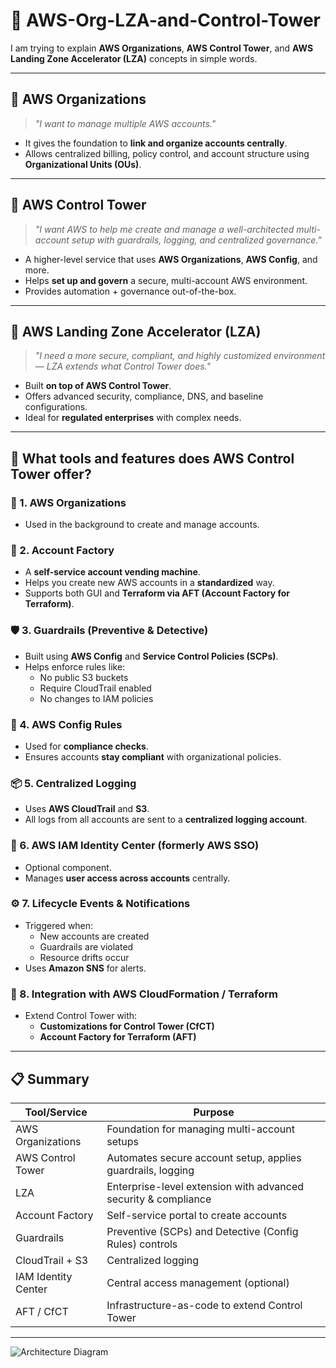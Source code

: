 # 🏢 AWS-Org-LZA-and-Control-Tower

I am trying to explain **AWS Organizations**, **AWS Control Tower**, and **AWS Landing Zone Accelerator (LZA)** concepts in simple words.

---

## 🏢 AWS Organizations

> _"I want to manage multiple AWS accounts."_  

- It gives the foundation to **link and organize accounts centrally**.
- Allows centralized billing, policy control, and account structure using **Organizational Units (OUs)**.

---

## 🛫 AWS Control Tower

> _"I want AWS to help me create and manage a well-architected multi-account setup with guardrails, logging, and centralized governance."_  

- A higher-level service that uses **AWS Organizations**, **AWS Config**, and more.
- Helps **set up and govern** a secure, multi-account AWS environment.
- Provides automation + governance out-of-the-box.

---

## 🚀 AWS Landing Zone Accelerator (LZA)

> _"I need a more secure, compliant, and highly customized environment — LZA extends what Control Tower does."_  

- Built **on top of AWS Control Tower**.
- Offers advanced security, compliance, DNS, and baseline configurations.
- Ideal for **regulated enterprises** with complex needs.

---

## 🧰 What tools and features does AWS Control Tower offer?

### 🧱 1. AWS Organizations
- Used in the background to create and manage accounts.

### 🧾 2. Account Factory
- A **self-service account vending machine**.
- Helps you create new AWS accounts in a **standardized** way.
- Supports both GUI and **Terraform via AFT (Account Factory for Terraform)**.

### 🛡️ 3. Guardrails (Preventive & Detective)
- Built using **AWS Config** and **Service Control Policies (SCPs)**.
- Helps enforce rules like:
  - No public S3 buckets
  - Require CloudTrail enabled
  - No changes to IAM policies

### 📜 4. AWS Config Rules
- Used for **compliance checks**.
- Ensures accounts **stay compliant** with organizational policies.

### 📦 5. Centralized Logging
- Uses **AWS CloudTrail** and **S3**.
- All logs from all accounts are sent to a **centralized logging account**.

### 🔐 6. AWS IAM Identity Center (formerly AWS SSO)
- Optional component.
- Manages **user access across accounts** centrally.

### ⚙️ 7. Lifecycle Events & Notifications
- Triggered when:
  - New accounts are created
  - Guardrails are violated
  - Resource drifts occur
- Uses **Amazon SNS** for alerts.

### 🔧 8. Integration with AWS CloudFormation / Terraform
- Extend Control Tower with:
  - **Customizations for Control Tower (CfCT)**
  - **Account Factory for Terraform (AFT)**

---

## 📋 Summary

| **Tool/Service**       | **Purpose**                                                       |
|------------------------|-------------------------------------------------------------------|
| AWS Organizations      | Foundation for managing multi-account setups                     |
| AWS Control Tower      | Automates secure account setup, applies guardrails, logging      |
| LZA                    | Enterprise-level extension with advanced security & compliance    |
| Account Factory        | Self-service portal to create accounts                           |
| Guardrails             | Preventive (SCPs) and Detective (Config Rules) controls           |
| CloudTrail + S3        | Centralized logging                                               |
| IAM Identity Center    | Central access management (optional)                             |
| AFT / CfCT             | Infrastructure-as-code to extend Control Tower                   |

---

![Architecture Diagram](https://github.com/user-attachments/assets/013854d9-b9dd-4d42-b5b1-909d83783739)
